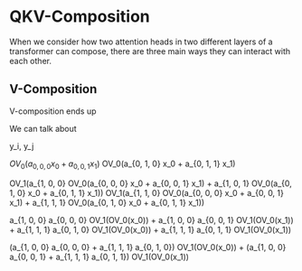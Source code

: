 # QKV-Composition

When we consider how two attention heads in two different layers of a
transformer can compose, there are three main ways they can interact with each
other.

## V-Composition

V-composition ends up 

We can talk about


y_i, y_j





$OV_0(a_{0, 0, 0} x_0 + a_{0, 0, 1} x_1)$
OV_0(a_{0, 1, 0} x_0 + a_{0, 1, 1} x_1)

OV_1(a_{1, 0, 0} OV_0(a_{0, 0, 0} x_0 + a_{0, 0, 1} x_1) + a_{1, 0, 1} OV_0(a_{0, 1, 0} x_0 + a_{0, 1, 1} x_1))
OV_1(a_{1, 1, 0} OV_0(a_{0, 0, 0} x_0 + a_{0, 0, 1} x_1) + a_{1, 1, 1} OV_0(a_{0, 1, 0} x_0 + a_{0, 1, 1} x_1))

a_{1, 0, 0} a_{0, 0, 0} OV_1(OV_0(x_0)) + a_{1, 0, 0} a_{0, 0, 1} OV_1(OV_0(x_1)) + a_{1, 1, 1} a_{0, 1, 0} OV_1(OV_0(x_0)) + a_{1, 1, 1} a_{0, 1, 1} OV_1(OV_0(x_1))

(a_{1, 0, 0} a_{0, 0, 0} + a_{1, 1, 1} a_{0, 1, 0}) OV_1(OV_0(x_0)) + (a_{1, 0, 0} a_{0, 0, 1} + a_{1, 1, 1} a_{0, 1, 1}) OV_1(OV_0(x_1))


